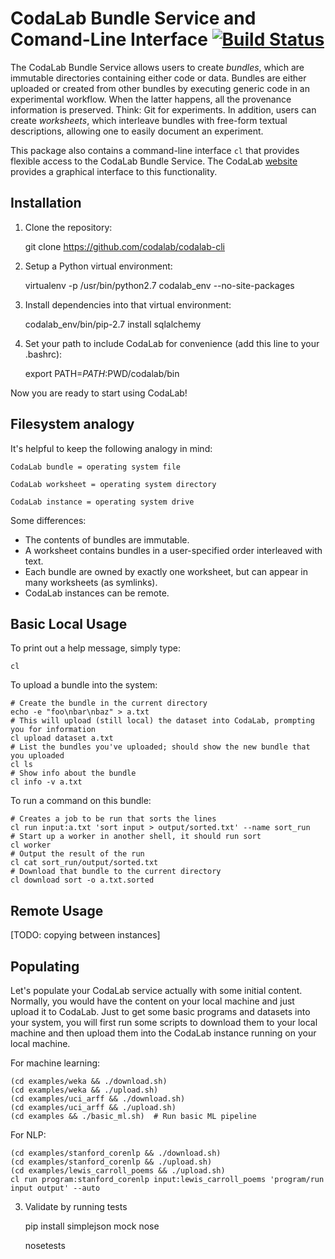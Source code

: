 # CodaLab Bundle Service and Comand-Line Interface [![Build Status](https://travis-ci.org/codalab/codalab-cli.png?branch=master)](https://travis-ci.org/codalab/codalab-cli)

The CodaLab Bundle Service allows users to create *bundles*, which are
immutable directories containing either code or data.  Bundles are either
uploaded or created from other bundles by executing generic code in an
experimental workflow.  When the latter happens, all the provenance information
is preserved.  Think: Git for experiments.  In addition, users can create
*worksheets*, which interleave bundles with free-form textual descriptions,
allowing one to easily document an experiment.

This package also contains a command-line interface `cl` that provides flexible
access to the CodaLab Bundle Service.  The CodaLab
[website](https://github.com/codalab/codalab) provides a graphical interface to
this functionality.

## Installation

1. Clone the repository:

    git clone https://github.com/codalab/codalab-cli

2. Setup a Python virtual environment:

    virtualenv -p /usr/bin/python2.7 codalab_env --no-site-packages

3. Install dependencies into that virtual environment:

    codalab_env/bin/pip-2.7 install sqlalchemy

4. Set your path to include CodaLab for convenience (add this line to your .bashrc):

    export PATH=$PATH:$PWD/codalab/bin

Now you are ready to start using CodaLab!

## Filesystem analogy

It's helpful to keep the following analogy in mind:

    CodaLab bundle = operating system file

    CodaLab worksheet = operating system directory

    CodaLab instance = operating system drive

Some differences:

- The contents of bundles are immutable.
- A worksheet contains bundles in a user-specified order interleaved with text.
- Each bundle are owned by exactly one worksheet, but can appear in many
  worksheets (as symlinks).
- CodaLab instances can be remote.

## Basic Local Usage

To print out a help message, simply type:

    cl
    
To upload a bundle into the system:

    # Create the bundle in the current directory
    echo -e "foo\nbar\nbaz" > a.txt
    # This will upload (still local) the dataset into CodaLab, prompting you for information
    cl upload dataset a.txt
    # List the bundles you've uploaded; should show the new bundle that you uploaded
    cl ls
    # Show info about the bundle
    cl info -v a.txt

To run a command on this bundle:

    # Creates a job to be run that sorts the lines
    cl run input:a.txt 'sort input > output/sorted.txt' --name sort_run
    # Start up a worker in another shell, it should run sort
    cl worker
    # Output the result of the run
    cl cat sort_run/output/sorted.txt
    # Download that bundle to the current directory
    cl download sort -o a.txt.sorted

## Remote Usage

[TODO: copying between instances]

## Populating 

Let's populate your CodaLab service actually with some initial content.
Normally, you would have the content on your local machine and just upload it
to CodaLab.  Just to get some basic programs and datasets into your system, you
will first run some scripts to download them to your local machine and then
upload them into the CodaLab instance running on your local machine.

For machine learning:

    (cd examples/weka && ./download.sh)
    (cd examples/weka && ./upload.sh)
    (cd examples/uci_arff && ./download.sh)
    (cd examples/uci_arff && ./upload.sh)
    (cd examples && ./basic_ml.sh)  # Run basic ML pipeline

For NLP:

    (cd examples/stanford_corenlp && ./download.sh)
    (cd examples/stanford_corenlp && ./upload.sh)
    (cd examples/lewis_carroll_poems && ./upload.sh)
    cl run program:stanford_corenlp input:lewis_carroll_poems 'program/run input output' --auto


3. Validate by running tests

    pip install simplejson mock nose
    
    nosetests

